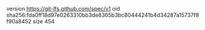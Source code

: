 version https://git-lfs.github.com/spec/v1
oid sha256:fda0ff18d97e0263310bb3de8365b3bc80444241b4d34287a15737f8f90a8452
size 454
